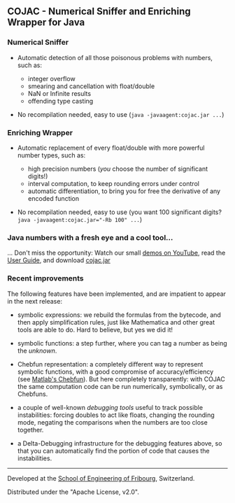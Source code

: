 ## COJAC - Numerical Sniffer and Enriching Wrapper for Java

### Numerical Sniffer

- Automatic detection of all those poisonous problems with numbers, such as: 
  - integer overflow
  - smearing and cancellation with float/double
  - NaN or Infinite results
  - offending type casting

- No recompilation needed, easy to use (`java -javaagent:cojac.jar ...`)

### Enriching Wrapper

- Automatic replacement of every float/double with more powerful number types, such as:
  - high precision numbers (*you* choose the number of significant digits!)
  - interval computation, to keep rounding errors under control
  - automatic differentiation, to bring you for free the derivative of any encoded function
  
- No recompilation needed, easy to use (you want 100 significant digits? `java -javaagent:cojac.jar="-Rb 100" ...`)

### Java numbers with a fresh eye and a cool tool...

... Don't miss the opportunity: Watch our small [demos on YouTube](https://youtu.be/DqAFQfbWZOU?list=PLHLKWUtT0B7kNos1e48vKhFlGAXR1AAkF), read the [User Guide](https://github.com/Cojac/Cojac/wiki), and download [cojac.jar](https://github.com/Cojac/Cojac/releases/download/v1.4.1/cojac.jar)


### Recent improvements

The following features have been implemented, and are impatient to appear in the next release:

- symbolic expressions: we rebuild the formulas from the bytecode, and then apply simplification rules, just like Mathematica and other great tools are able to do. Hard to believe, but yes we did it!

- symbolic functions: a step further, where you can tag a number as being the *unknown*.

- Chebfun representation: a completely different way to represent symbolic functions, with a good compromise of accuracy/efficiency (see [Matlab's Chebfun](http://www.chebfun.org/)). But here completely transparently: with COJAC the same computation code can be run numerically, symbolically, or as Chebfuns.

- a couple of well-known *debugging tools* useful to track possible instabilities: forcing doubles to act like floats, changing the rounding mode, negating the comparisons when the numbers are too close together. 

- a Delta-Debugging infrastructure for the debugging features above, so that you can automatically find the portion of code that causes the instabilities.

--------------------------

Developed at the [School of Engineering of Fribourg](https://www.heia-fr.ch), 
Switzerland.


Distributed under the "Apache License, v2.0".
